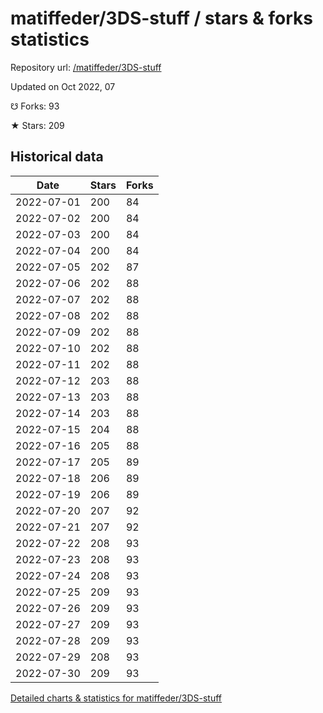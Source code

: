 # matiffeder/3DS-stuff / stars & forks statistics

Repository url: [/matiffeder/3DS-stuff](https://github.com/matiffeder/3DS-stuff)

Updated on Oct 2022, 07

☋ Forks: 93

★ Stars: 209

## Historical data
| Date | Stars | Forks |
|------|-------|-------|
| 2022-07-01 | 200 | 84 | 
| 2022-07-02 | 200 | 84 | 
| 2022-07-03 | 200 | 84 | 
| 2022-07-04 | 200 | 84 | 
| 2022-07-05 | 202 | 87 | 
| 2022-07-06 | 202 | 88 | 
| 2022-07-07 | 202 | 88 | 
| 2022-07-08 | 202 | 88 | 
| 2022-07-09 | 202 | 88 | 
| 2022-07-10 | 202 | 88 | 
| 2022-07-11 | 202 | 88 | 
| 2022-07-12 | 203 | 88 | 
| 2022-07-13 | 203 | 88 | 
| 2022-07-14 | 203 | 88 | 
| 2022-07-15 | 204 | 88 | 
| 2022-07-16 | 205 | 88 | 
| 2022-07-17 | 205 | 89 | 
| 2022-07-18 | 206 | 89 | 
| 2022-07-19 | 206 | 89 | 
| 2022-07-20 | 207 | 92 | 
| 2022-07-21 | 207 | 92 | 
| 2022-07-22 | 208 | 93 | 
| 2022-07-23 | 208 | 93 | 
| 2022-07-24 | 208 | 93 | 
| 2022-07-25 | 209 | 93 | 
| 2022-07-26 | 209 | 93 | 
| 2022-07-27 | 209 | 93 | 
| 2022-07-28 | 209 | 93 | 
| 2022-07-29 | 208 | 93 | 
| 2022-07-30 | 209 | 93 | 


[Detailed charts & statistics for matiffeder/3DS-stuff](https://reviewgithub.com/rep/matiffeder/3DS-stuff)
